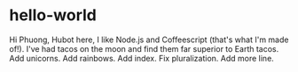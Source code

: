# hello-world
Hi Phuong,
Hubot here, I like Node.js and Coffeescript (that's what I'm made of!).
I've had tacos on the moon and find them far superior to Earth tacos.
Add unicorns.
Add rainbows.
Add index.
Fix pluralization.
Add more line.

